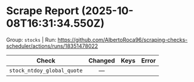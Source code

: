 # Scrape Report (2025-10-08T16:31:34.550Z)

Group: `stocks`  |  Run: https://github.com/AlbertoRoca96/scraping-checks-scheduler/actions/runs/18351478022

| Check | Changed | Keys | Error |
|---|:---:|:--|:--|
| `stock_ntdoy_global_quote` | — |  |  |
